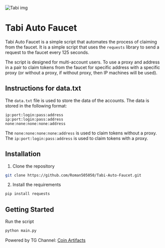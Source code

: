 ![Tabi img](https://miro.medium.com/v2/resize:fit:950/1*SK72e-jRgJTQju2xUKShXg.png)

#   Tabi Auto Faucet

Tabi Auto Faucet is a simple script that automates the process of claiming from the faucet. It is a simple script that uses the `requests` library to send a request to the faucet every 125 seconds. 

The script is designed for multi-account users. To use a proxy and address in a pair to claim tokens from the faucet for specific address with a specific proxy (or without a proxy, if without proxy, then IP machines will be used).

## Instructions for data.txt

The `data.txt` file is used to store the data of the accounts. The data is stored in the following format:

```
ip:port:login:pass:address
ip:port:login:pass:address
none:none:none:none:address 
```

The `none:none:none:none:address` is used to claim tokens without a proxy.
The `ip:port:login:pass:address` is used to claim tokens with a proxy.

## Installation

1. Clone the repository

```bash
git clone https://github.com/Roman505050/Tabi-Auto-Faucet.git
```

2. Install the requirements

```bash
pip install requests
```

## Getting Started

Run the script

```bash
python main.py
```

Powered by TG Channel: [Coin Artifacts](https://t.me/+7esxWN4fQR5jZTYy)